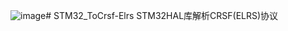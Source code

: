 ![image](https://github.com/mssqy/STM32_ToCrsf-Elrs/assets/72926804/69a534af-4b78-4d22-a810-e43b1048a387)# STM32_ToCrsf-Elrs
STM32HAL库解析CRSF(ELRS)协议
